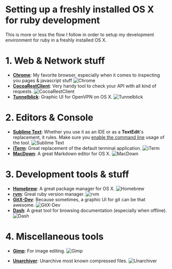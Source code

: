 # Setting up a freshly installed OS X for ruby development

This is more or less the flow I follow in order to setup my development environment for ruby in a freshly installed OS X.

# 1. Web & Network stuff

* **[Chrome](http://www.google.com/chrome/)**: My favorite browser, especially when it comes to inspecting you pages & javascript stuff
![Chrome](https://2.bp.blogspot.com/-scb2de5ttQ8/VgvMDw9hRrI/AAAAAAAABdU/EZeIF9RUQD8/s1600/chrome.png)
* **[CocoaRestClient](http://mmattozzi.github.io/cocoa-rest-client/)**: Very handy tool to check your API with all kind of requests.
![CocoaRestClient](https://1.bp.blogspot.com/-TTuDCyWrtjA/VgvOZwzyZLI/AAAAAAAABdg/q0YuZV8CZZQ/s1600/cocoarestclient.png)
* **[Tunnelblick](https://tunnelblick.net/)**: Graphic UI for OpenVPN on OS X.
![Tunnelblick](https://3.bp.blogspot.com/-qT91nQ3mof0/VgvYhD0H9LI/AAAAAAAABek/TcnKfG4KcHQ/s1600/tunnelblick.png)

# 2. Editors & Console

* **[Sublime Text](http://www.sublimetext.com/)**: Whether you use it as an IDE or as a __TextEdit__'s replacement, it rules. Make sure you [enable the command line](https://www.sublimetext.com/docs/2/osx_command_line.html) usage of the tool.
![Sublime Text](https://3.bp.blogspot.com/-L5IFjR556Ww/VgvRHgNcfjI/AAAAAAAABds/MNjwINlIV1k/s1600/sublime.png)
* **[iTerm](https://www.iterm2.com/)**: Great replacement of the default terminal application.
![iTerm](https://3.bp.blogspot.com/-6o01BUHA474/VgvTwt-WHdI/AAAAAAAABd4/pmmbPbNZFTk/s1600/iterm.png)
* **[MacDown](http://macdown.uranusjr.com/)**: A great Markdown editor for OS X.
![MacDown](https://2.bp.blogspot.com/-4lEFOPPBMUk/VgvUhH7gMXI/AAAAAAAABeA/Jd5gZPuRlyY/s1600/macdown.png)

# 3. Development tools & stuff

* **[Homebrew](http://brew.sh/)**: A great package manager for OS X.
![Homebrew](https://4.bp.blogspot.com/-LA76o4CfNdo/VgvVvnIP4tI/AAAAAAAABeM/Wv7jqSoC6e8/s1600/brew.png)
* **[rvm](https://rvm.io/)**: Great ruby version manager.
![rvm](https://4.bp.blogspot.com/-2TdR1RkAjj8/VgvXImZ6KfI/AAAAAAAABeY/cKk8q3k1PTQ/s1600/rvm.png)
* **[GitX-Dev](http://rowanj.github.io/gitx/)**: Because sometimes, a graphic UI for git can be that awesome.
![GitX-Dev](https://1.bp.blogspot.com/-J8Hg3A7WX2E/VgvZ75An9FI/AAAAAAAABew/y9EHvefveVc/s1600/gitx.png)
* **[Dash](https://kapeli.com/dash)**: A great tool for browsing documentation (especially when offline).
![Dash](https://3.bp.blogspot.com/--sBgmzh-8u4/VgvgGKor-hI/AAAAAAAABfU/mpiNiZ569FI/s1600/dash.png)

# 4. Miscellaneous tools

* **[Gimp](http://www.gimp.org/downloads/)**: For image editing.
![Gimp](https://4.bp.blogspot.com/-cQJvzqDnQgo/VgvegO09rFI/AAAAAAAABfI/7oYloJqpNko/s1600/gimp.png)

* **[Unarchiver](https://itunes.apple.com/en/app/the-unarchiver/id425424353?mt=12)**: Unarchive most known compressed files.
![Unarchiver](https://2.bp.blogspot.com/-2MIhcoFIsYA/VgvcVN9pvfI/AAAAAAAABe8/Wi2FKIz96Ks/s1600/unarchiver.png)

